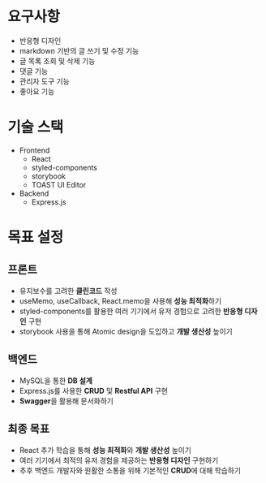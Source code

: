 # 요구사항

- 반응형 디자인
- markdown 기반의 글 쓰기 및 수정 기능
- 글 목록 조회 및 삭제 기능
- 댓글 기능
- 관리자 도구 기능
- 좋아요 기능

# 기술 스택

- Frontend
    - React
    - styled-components
    - storybook
    - TOAST UI Editor
- Backend
    - Express.js

# 목표 설정

## 프론트

- 유지보수를 고려한 **클린코드** 작성
- useMemo, useCallback, React.memo을 사용해 **성능 최적화**하기
- styled-components를 활용한 여러 기기에서 유저 경험으로 고려한 **반응형 디자인** 구현
- storybook 사용을 통해 Atomic design을 도입하고 **개발 생산성** 높이기

## 백엔드

- MySQL을 통한 **DB 설계**
- Express.js를 사용한 **CRUD** 및 **Restful API** 구현
- **Swagger**을 활용해 문서화하기

## 최종 목표

- React 추가 학습을 통해 **성능 최적화**와 **개발 생산성** 높이기
- 여러 기기에서 최적의 유저 경험을 제공하는 **반응형 디자인** 구현하기
- 추후 백엔드 개발자와 원활한 소통을 위해 기본적인 **CRUD**에 대해 학습하기
